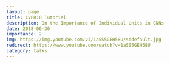 ```yaml
---
layout: page
title: CVPR18 Tutorial
description: On the Importance of Individual Units in CNNs
date: 2018-06-30
importance: 2
img: https://img.youtube.com/vi/1aSS5GEH58U/sddefault.jpg
redirect: https://www.youtube.com/watch?v=1aSS5GEH58U
category: talks
---
```


